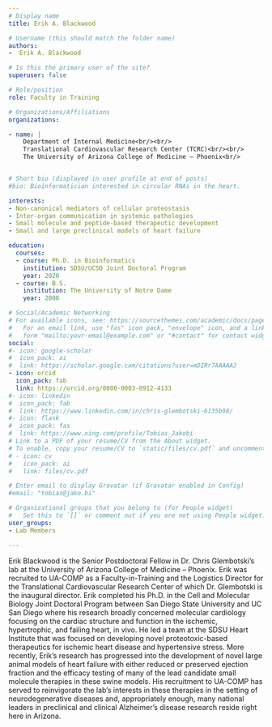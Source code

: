 ```yaml
---
# Display name
title: Erik A. Blackwood

# Username (this should match the folder name)
authors:
-  Erik A. Blackwood

# Is this the primary user of the site?
superuser: false

# Role/position
role: Faculty in Training

# Organizations/Affiliations
organizations:

- name: | 
    Department of Internal Medicine<br/><br/>
    Translational Cardiovascular Research Center (TCRC)<br/><br/>
    The University of Arizona College of Medicine – Phoenix<br/>


# Short bio (displayed in user profile at end of posts)
#bio: Bioinformatician interested in circular RNAs in the heart.

interests:
- Non-canonical mediators of cellular proteostasis
- Inter-organ communication in systemic pathologies
- Small molecule and peptide-based therapeutic development
- Small and large preclinical models of heart failure

education:
  courses:
  - course: Ph.D. in Bioinformatics
    institution: SDSU/UCSD Joint Doctoral Program
    year: 2020
  - course: B.S.
    institution: The University of Notre Dame
    year: 2008

# Social/Academic Networking
# For available icons, see: https://sourcethemes.com/academic/docs/page-builder/#icons
#   For an email link, use "fas" icon pack, "envelope" icon, and a link in the
#   form "mailto:your-email@example.com" or "#contact" for contact widget.
social:
#- icon: google-scholar
#  icon_pack: ai
#  link: https://scholar.google.com/citations?user=mDIRr7AAAAAJ
- icon: orcid
  icon_pack: fab
  link: https://orcid.org/0000-0003-0912-4133
#- icon: linkedin
#  icon_pack: fab
#  link: https://www.linkedin.com/in/chris-glembotski-6135b98/
#- icon: flask
#  icon_pack: fas
#  link: https://www.xing.com/profile/Tobias_Jakobi
# Link to a PDF of your resume/CV from the About widget.
# To enable, copy your resume/CV to `static/files/cv.pdf` and uncomment the lines below.
# - icon: cv
#   icon_pack: ai
#   link: files/cv.pdf

# Enter email to display Gravatar (if Gravatar enabled in Config)
#email: "tobias@jako.bi"

# Organizational groups that you belong to (for People widget)
#   Set this to `[]` or comment out if you are not using People widget.
user_groups:
- Lab Members

---
```

Erik Blackwood is the Senior Postdoctoral Fellow in Dr. Chris Glembotski’s lab at the University of Arizona College of Medicine – Phoenix. Erik was recruited to UA-COMP as a Faculty-in-Training and the Logistics Director for the Translational Cardiovascular Research Center of which Dr. Glembotski is the inaugural director. Erik completed his Ph.D. in the Cell and Molecular Biology Joint Doctoral Program between San Diego State University and UC San Diego where his research broadly concerned molecular cardiology focusing on the cardiac structure and function in the ischemic, hypertrophic, and failing heart, in vivo. He led a team at the SDSU Heart Institute that was focused on developing novel proteotoxic-based therapeutics for ischemic heart disease and hypertensive stress. More recently, Erik’s research has progressed into the development of novel large animal models of heart failure with either reduced or preserved ejection fraction and the efficacy testing of many of the lead candidate small molecule therapies in these swine models. His recruitment to UA-COMP has served to reinvigorate the lab’s interests in these therapies in the setting of neurodegenerative diseases and, appropriately enough, many national leaders in preclinical and clinical Alzheimer’s disease research reside right here in Arizona.
